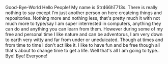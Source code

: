 Good-Bye-World
Hello People! My name is Str466hT713s. There is really nothing to say except I'm just another person on here createing things and repositories. Nothing more and nothing less, that's pretty much it with not much more to type/say I am super interrested in computers, anything they can do and anything you can learn from them.  However during some of my free and personal time I like nature and can be adventorus, I am very down to earth very witty and far from under or uneduicated. Though at times and from time to time I don't act like it. I like to have fun and be free though all that's about to change time to get a life.  Well that's all I am going to type.. Bye! Bye! Everyone!
